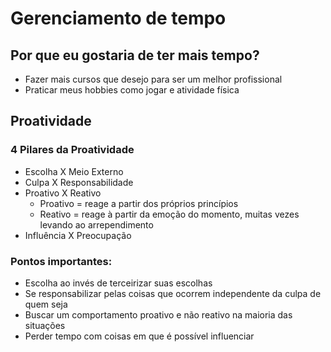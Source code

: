 # Gerenciamento de tempo

## Por que eu gostaria de ter mais tempo?

- Fazer mais cursos que desejo para ser um melhor profissional
- Praticar meus hobbies como jogar e atividade física

## Proatividade

### 4 Pilares da Proatividade

- Escolha X Meio Externo
- Culpa X Responsabilidade
- Proativo X Reativo
	- Proativo = reage a partir dos próprios princípios
	- Reativo = reage à partir da emoção do momento, muitas vezes levando ao arrependimento
- Influência X Preocupação

### Pontos importantes:

- Escolha ao invés de terceirizar suas escolhas
- Se responsabilizar pelas coisas que ocorrem independente da culpa de quem seja
- Buscar um comportamento proativo e não reativo na maioria das situações
- Perder tempo com coisas em que é possível influenciar
<!--stackedit_data:
eyJoaXN0b3J5IjpbLTk0NTYyMTYxLC04OTgxNDM4NDMsLTg0Nj
Y0MDA3OCw3MzA5OTgxMTZdfQ==
-->